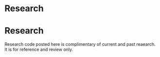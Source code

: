 # Research
Research
=============

Research code posted here is complimentary of current and past reaearch.  It is for reference and review only.


